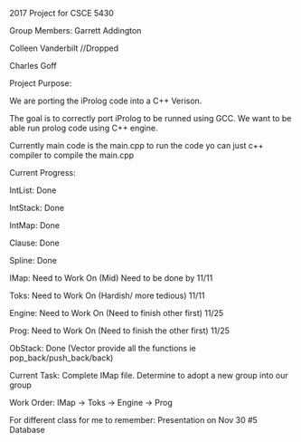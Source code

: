 2017 Project for CSCE 5430

Group Members:
Garrett Addington

Colleen Vanderbilt //Dropped

Charles Goff

Project Purpose:

We are porting the iProlog code into a C++ Verison.

The goal is to correctly port iProlog to be runned using GCC.
We want to be able run prolog code using C++ engine.


Currently main code is the main.cpp to run the code yo can just
c++ compiler to compile the main.cpp

Current Progress:

IntList: Done

IntStack: Done

IntMap: Done

Clause: Done

Spline: Done

IMap: Need to Work On (Mid) Need to be done by 11/11

Toks: Need to Work On (Hardish/ more tedious) 11/11

Engine: Need to Work On (Need to finish other first) 11/25

Prog: Need to Work On (Need to finish the other first) 11/25

ObStack: Done (Vector provide all the functions ie pop_back/push_back/back)


Current Task:
Complete IMap file. Determine to adopt a new group into our group

Work Order:
IMap -> Toks -> Engine -> Prog


For different class for me to remember: Presentation on Nov 30 #5 Database
